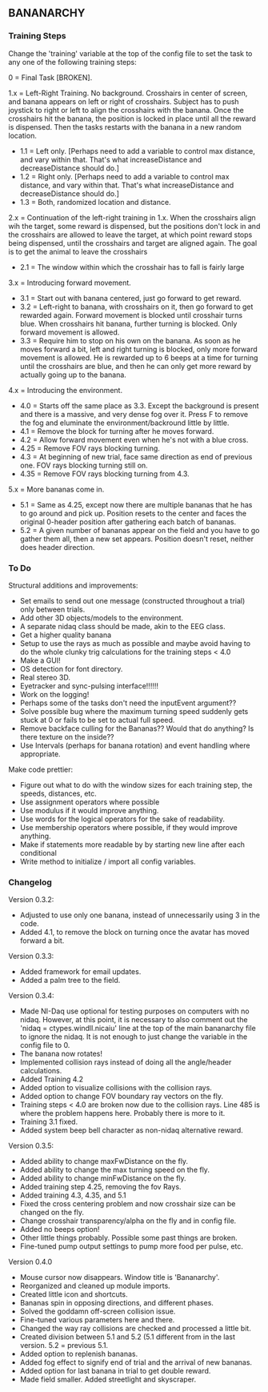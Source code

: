 ## BANANARCHY
### Training Steps
Change the 'training' variable at the top of the config file to set the task to any one of the following training steps:

0 = Final Task [BROKEN].

1.x = Left-Right Training.  No background.  Crosshairs in center of screen, and banana appears on left or right of crosshairs.  Subject has to push joystick to right or left to align the crosshairs with the banana.  Once the crosshairs hit the banana, the position is locked in place until all the reward is dispensed.  Then the tasks restarts with the banana in a new random location.
* 1.1 = Left only. [Perhaps need to add a variable to control max distance, and vary within that.  That's what increaseDistance and decreaseDistance should do.]
* 1.2 = Right only. [Perhaps need to add a variable to control max distance, and vary within that.  That's what increaseDistance and decreaseDistance should do.]
* 1.3 = Both, randomized location and distance.

2.x = Continuation of the left-right training in 1.x.  When the crosshairs align wih the target, some reward is dispensed, but the positions don't lock in and the crosshairs are allowed to leave the target, at which point reward stops being dispensed, until the crosshairs and target are aligned again.  The goal is to get the animal to leave the crosshairs 
* 2.1 = The window within which the crosshair has to fall is fairly large

3.x = Introducing forward movement. 
* 3.1 = Start out with banana centered, just go forward to get reward.
* 3.2 = Left-right to banana, with crosshairs on it, then go forward to get rewarded again. Forward movement is blocked until crosshair turns blue.  When crosshairs hit banana, further turning is blocked. Only forward movement is allowed.
* 3.3 = Require him to stop on his own on the banana.  As soon as he moves forward a bit, left and right turning is blocked, only more forward movement is allowed.    He is rewarded up to 6 beeps at a time for turning until the crosshairs are blue, and then he can only get more reward by actually going up to the banana.

4.x = Introducing the environment. 
* 4.0 = Starts off the same place as 3.3. Except the background is present and there is a massive, and very dense fog over it.  Press F to remove the fog and eluminate the environment/backround little by little.
* 4.1 = Remove the block for turning after he moves forward.
* 4.2 = Allow forward movement even when he's not with a blue cross.
* 4.25 = Remove FOV rays blocking turning.
* 4.3 = At beginning of new trial, face same direction as end of previous one. FOV rays blocking turning still on.
* 4.35 = Remove FOV rays blocking turning from 4.3.

5.x = More bananas come in.
* 5.1 = Same as 4.25, except now there are multiple bananas that he has to go around and pick up.  Position resets to the center and faces the original 0-header position after gathering each batch of bananas.
* 5.2 = A given number of bananas appear on the field and you have to go gather them all, then a new set appears.  Position doesn't reset, neither does header direction.

### To Do

Structural additions and improvements:
* Set emails to send out one message (constructed throughout a trial) only between trials.
* Add other 3D objects/models to the environment.
* A separate nidaq class should be made, akin to the EEG class.
* Get a higher quality banana
* Setup to use the rays as much as possible and maybe avoid having to do the whole clunky trig calculations for the training steps < 4.0
* Make a GUI!
* OS detection for font directory.
* Real stereo 3D.
* Eyetracker and sync-pulsing interface!!!!!!
* Work on the logging!
* Perhaps some of the tasks don't need the inputEvent argument??
* Solve possible bug where the maximum turning speed suddenly gets stuck at 0 or fails to be set to actual full speed.
* Remove backface culling for the Bananas??  Would that do anything? Is there texture on the inside??
* Use Intervals (perhaps for banana rotation) and event handling where appropriate.

Make code prettier:
* Figure out what to do with the window sizes for each training step, the speeds, distances, etc.  
* Use assignment operators where possible
* Use modulus if it would improve anything.
* Use words for the logical operators for the sake of readability.
* Use membership operators where possible, if they would improve anything.
* Make if statements more readable by by starting new line after each conditional
* Write method to initialize / import all config variables.

### Changelog

Version 0.3.2:
* Adjusted to use only one banana, instead of unnecessarily using 3 in the code.
* Added 4.1, to remove the block on turning once the avatar has moved forward a bit.

Version 0.3.3:
* Added framework for email updates.
* Added a palm tree to the field.

Version 0.3.4:
* Made NI-Daq use optional for testing purposes on computers with no nidaq.  However, at this point, it is necessary to also comment out the 'nidaq = ctypes.windll.nicaiu' line at the top of the main bananarchy file to ignore the nidaq.  It is not enough to just change the variable in the config file to 0.
* The banana now rotates!
* Implemented collision rays instead of doing all the angle/header calculations.
* Added Training 4.2
* Added option to visualize collisions with the collision rays.
* Added option to change FOV boundary ray vectors on the fly.
* Training steps < 4.0 are broken now due to the collision rays.  Line 485 is where the problem happens here.  Probably there is more to it.
* Training 3.1 fixed.
* Added system beep bell character as non-nidaq alternative reward.

Version 0.3.5:
* Added ability to change maxFwDistance on the fly.
* Added ability to change the max turning speed on the fly.
* Added ability to change minFwDistance on the fly.
* Added training step 4.25, removing the fov Rays.
* Added training 4.3, 4.35, and 5.1
* Fixed the cross centering problem and now crosshair size can be changed on the fly.
* Change crosshair transparency/alpha on the fly and in config file.
* Added no beeps option!
* Other little things probably.  Possible some past things are broken.
* Fine-tuned pump output settings to pump more food per pulse, etc.

Version 0.4.0
* Mouse cursor now disappears.  Window title is 'Bananarchy'.
* Reorganized and cleaned up module imports.
* Created little icon and shortcuts.
* Bananas spin in opposing directions, and different phases.
* Solved the goddamn off-screen collision issue.
* Fine-tuned various parameters here and there.
* Changed the way ray collisions are checked and processed a little bit.
* Created division between 5.1 and 5.2 (5.1 different from in the last version.  5.2 = previous 5.1.
* Added option to replenish bananas.
* Added fog effect to signify end of trial and the arrival of new bananas.
* Added option for last banana in trial to get double reward.
* Made field smaller.  Added streetlight and skyscraper.
